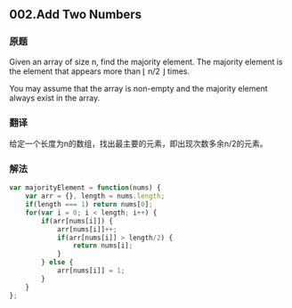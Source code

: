 ## 002.Add Two Numbers
### 原题
Given an array of size n, find the majority element. The majority element is the element that appears more than ⌊ n/2 ⌋ times.

You may assume that the array is non-empty and the majority element always exist in the array.
### 翻译
给定一个长度为n的数组，找出最主要的元素，即出现次数多余n/2的元素。
### 解法
```javascript
var majorityElement = function(nums) {
    var arr = {}, length = nums.length;
    if(length === 1) return nums[0];
    for(var i = 0; i < length; i++) {
        if(arr[nums[i]]) {
            arr[nums[i]]++;
            if(arr[nums[i]] > length/2) {
                return nums[i];
            }
        } else {
            arr[nums[i]] = 1;
        }
    }
};
```